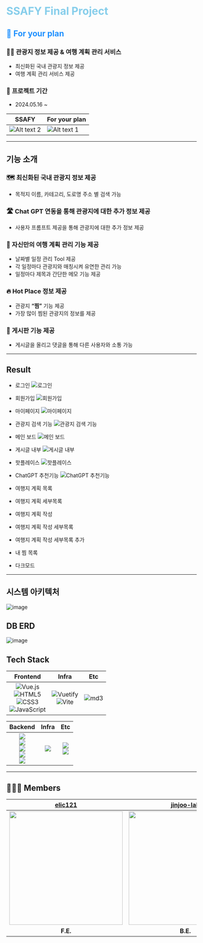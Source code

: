 # <span style="color:skyblue">SSAFY Final Project</span>

## <span style="color:dodgerblue">📒 For your plan</span>

### 👨‍💻 관광지 정보 제공 & 여행 계획 관리 서비스

- 최신화된 국내 관광지 정보 제공
- 여행 계획 관리 서비스 제공

### 📅 **프로젝트 기간**

- 2024.05.16 ~

| SSAFY                                 | For your plan                       |
| ------------------------------------- | ----------------------------------- |
| ![Alt text 2](./asset/ssafy-logo.png) | ![Alt text 1](./asset/fyp-logo.png) |

---

<div align="left">

## 기능 소개

### **🗺️ 최신화된 국내 관광지 정보 제공**

- 목적지 이름, 카테고리, 도로명 주소 별 검색 가능

### **🛣️ Chat GPT 연동을 통해 관광지에 대한 추가 정보 제공**

- 사용자 프롬프트 제공을 통해 관광지에 대한 추가 정보 제공

### **🎯 자신만의 여행 계획 관리 기능 제공**

- 날짜별 일정 관리 Tool 제공
- 각 일정마다 관광지와 매칭시켜 유연한 관리 가능
- 일정마다 제목과 간단한 메모 기능 제공

### 🔥 Hot Place 정보 제공

- 관광지 **“찜”** 기능 제공
- 가장 많이 찜된 관광지의 정보를 제공

### **📱 게시판 기능 제공**

- 게시글을 올리고 댓글을 통해 다른 사용자와 소통 가능

---

## Result

- 로그인
  ![로그인](./asset/login.png)
- 회원가입
  ![회원가입](./asset/signup.png)
- 마이페이지
  ![마이페이지](./asset/mypage.png)
- 관광지 검색 기능
  ![관광지 검색 기능](./asset/search.png)
- 메인 보드
  ![메인 보드](./asset/board.png)
- 게시글 내부
  ![게시글 내부](./asset/board-inside.png)
- 핫플레이스
  ![핫플레이스](./asset/hot-place.png)
- ChatGPT 추천기능
  ![ChatGPT 추천기능](./asset/chatgpt.png)
- 여행지 계획 목록

- 여행지 계획 세부목록

- 여행지 계획 작성

- 여행지 계획 작성 세부목록

- 여행지 계획 작성 세부목록 추가

- 내 찜 목록

- 다크모드

---

## 시스템 아키텍처

![image](https://github.com/ssafyFinalProject/Backend/assets/84346055/5fce8ded-ce00-444b-856c-ddc22b78e82f)

## DB ERD

![image](https://github.com/ssafyFinalProject/Backend/assets/84346055/576aa279-23fe-4d6c-8f3f-af87f723a70e)

## Tech Stack

|                                                                                                                                                                                                                                     Frontend                                                                                                                                                                                                                                      |                                                                                                         Infra                                                                                                         |                                                           Etc                                                            |
| :-------------------------------------------------------------------------------------------------------------------------------------------------------------------------------------------------------------------------------------------------------------------------------------------------------------------------------------------------------------------------------------------------------------------------------------------------------------------------------: | :-------------------------------------------------------------------------------------------------------------------------------------------------------------------------------------------------------------------: | :----------------------------------------------------------------------------------------------------------------------: |
| ![Vue.js](https://img.shields.io/badge/vuejs-%2335495e.svg?style=for-the-badge&logo=vuedotjs&logoColor=%234FC08D) <br/> ![HTML5](https://img.shields.io/badge/html5-%23E34F26.svg?style=for-the-badge&logo=html5&logoColor=white) <br/> ![CSS3](https://img.shields.io/badge/css3-%231572B6.svg?style=for-the-badge&logo=css3&logoColor=white) <br/> ![JavaScript](https://img.shields.io/badge/javascript-%23323330.svg?style=for-the-badge&logo=javascript&logoColor=%23F7DF1E) | ![Vuetify](https://img.shields.io/badge/Vuetify-1867C0?style=for-the-badge&logo=vuetify&logoColor=AEDDFF) <br/>![Vite](https://img.shields.io/badge/vite-%23646CFF.svg?style=for-the-badge&logo=vite&logoColor=white) | ![md3](https://img.shields.io/badge/material%20design-757575?style=for-the-badge&logo=material%20design&logoColor=white) |

|                                                                                                                                                                                                                                                                                   Backend                                                                                                                                                                                                                                                                                    |                                                 Infra                                                  |                                                                                                       Etc                                                                                                       |
| :--------------------------------------------------------------------------------------------------------------------------------------------------------------------------------------------------------------------------------------------------------------------------------------------------------------------------------------------------------------------------------------------------------------------------------------------------------------------------------------------------------------------------------------------------------------------------: | :----------------------------------------------------------------------------------------------------: | :-------------------------------------------------------------------------------------------------------------------------------------------------------------------------------------------------------------: |
| <img src="https://img.shields.io/badge/java-007396?style=for-the-badge&logo=OpenJDK&logoColor=white"><br><img src="https://img.shields.io/badge/springboot-6DB33F?style=for-the-badge&logo=springboot&logoColor=white"><br><img src="https://img.shields.io/badge/springsecurity-6DB33F?style=for-the-badge&logo=springsecurity&logoColor=white"> <br><img src="https://img.shields.io/badge/hibernate-59666C?style=for-the-badge&logo=hibernate&logoColor=white"> <br> <img src="https://img.shields.io/badge/MySQL-4479A1?style=for-the-badge&logo=MySQL&logoColor=white"> | <img src="https://img.shields.io/badge/docker-2496ED?style=for-the-badge&logo=docker&logoColor=white"> | <img src="https://img.shields.io/badge/KAKAO_MAP_SDK_V2-FFCD00?style=for-the-badge&logo=kakao&logoColor=white"><br><img src="https://img.shields.io/badge/ChatGPT-brightgreen?style=for-the-badge&logo=openai"> |

---

## 🙇🏻‍♂️ **Members**

<div align="center">

|                    [elic121](https://github.com/elic121)                     |                 [jinjoo-lab](https://github.com/jinjoo-lab)                  |
| :--------------------------------------------------------------------------: | :--------------------------------------------------------------------------: |
| <img src="https://avatars.githubusercontent.com/u/87183040?v=4" width="300"> | <img src="https://avatars.githubusercontent.com/u/84346055?v=4" width="300"> |
|                                   **F.E.**                                   |                                   **B.E.**                                   |
